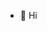 - 👋 Hi

<!---
mrcicil/mrcicil is a ✨ special ✨ repository because its `README.md` (this file) appears on your GitHub profile.
You can click the Preview link to take a look at your changes.
--->
